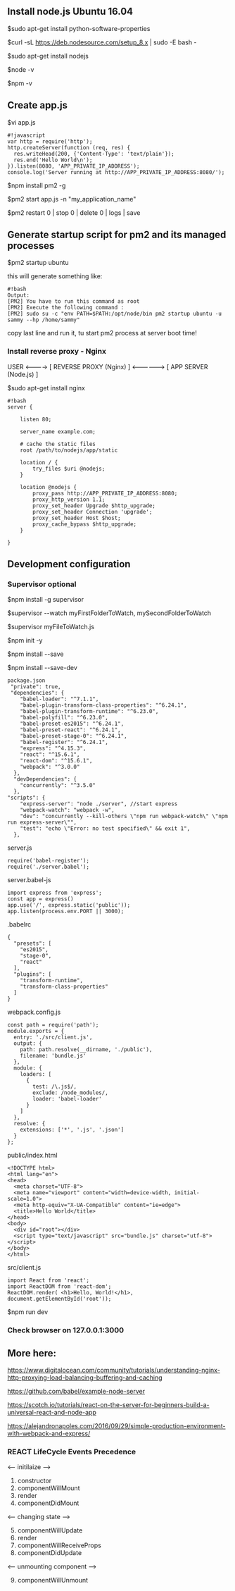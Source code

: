 ## Install node.js Ubuntu 16.04 ##

$sudo apt-get install python-software-properties

$curl -sL https://deb.nodesource.com/setup_8.x | sudo -E bash -

$sudo apt-get install nodejs

$node -v

$npm -v

## Create app.js ##
$vi app.js

```
#!javascript
var http = require('http');
http.createServer(function (req, res) {
  res.writeHead(200, {'Content-Type': 'text/plain'});
  res.end('Hello World\n');
}).listen(8080, 'APP_PRIVATE_IP_ADDRESS');
console.log('Server running at http://APP_PRIVATE_IP_ADDRESS:8080/');
```

$npm install pm2 -g

$pm2 start app.js -n "my_application_name"

$pm2 restart 0 | stop 0 | delete 0 | logs | save

## Generate startup script for pm2 and its managed processes ##

$pm2 startup ubuntu

this will generate something like:

```
#!bash
Output:
[PM2] You have to run this command as root
[PM2] Execute the following command :
[PM2] sudo su -c "env PATH=$PATH:/opt/node/bin pm2 startup ubuntu -u sammy --hp /home/sammy"
```
copy last line and run it, tu start pm2 process at server boot time!

### Install reverse proxy - Nginx ###

USER <----> [ REVERSE PROXY (Nginx) ] <------> [ APP SERVER (Node.js) ]

$sudo apt-get install nginx


```
#!bash
server {

    listen 80;

    server_name example.com;

    # cache the static files
    root /path/to/nodejs/app/static

    location / {
        try_files $uri @nodejs;
    }

    location @nodejs {
        proxy_pass http://APP_PRIVATE_IP_ADDRESS:8080;
        proxy_http_version 1.1;
        proxy_set_header Upgrade $http_upgrade;
        proxy_set_header Connection 'upgrade';
        proxy_set_header Host $host;
        proxy_cache_bypass $http_upgrade;
    }

}
```

## Development configuration ##

### Supervisor optional ###

$npm install -g supervisor

$supervisor --watch myFirstFolderToWatch, mySecondFolderToWatch

$supervisor myFileToWatch.js

$npm init -y

$npm install --save

$npm install --save-dev

```
package.json
 "private": true,
 "dependencies": {
    "babel-loader": "^7.1.1",
    "babel-plugin-transform-class-properties": "^6.24.1",
    "babel-plugin-transform-runtime": "^6.23.0",
    "babel-polyfill": "^6.23.0",
    "babel-preset-es2015": "^6.24.1",
    "babel-preset-react": "^6.24.1",
    "babel-preset-stage-0": "^6.24.1",
    "babel-register": "^6.24.1",
    "express": "^4.15.3",
    "react": "^15.6.1",
    "react-dom": "^15.6.1",
    "webpack": "^3.0.0"
  },
  "devDependencies": {
    "concurrently": "^3.5.0"
  },
"scripts": {
    "express-server": "node ./server", //start express
    "webpack-watch": "webpack -w",
    "dev": "concurrently --kill-others \"npm run webpack-watch\" \"npm run express-server\"",
    "test": "echo \"Error: no test specified\" && exit 1",
  },
```

server.js
```
require('babel-register');
require('./server.babel');
```

server.babel-js
```
import express from 'express';
const app = express()
app.use('/', express.static('public'));
app.listen(process.env.PORT || 3000);
```

.babelrc
```
{
  "presets": [
    "es2015",
    "stage-0",
    "react"
  ],
  "plugins": [
    "transform-runtime",
    "transform-class-properties"
  ]
}
```

webpack.config.js
```
const path = require('path');
module.exports = {
  entry: './src/client.js',
  output: {
    path: path.resolve(__dirname, './public'),
    filename: 'bundle.js'
  },
  module: {
    loaders: [
      {
        test: /\.js$/,
        exclude: /node_modules/,
        loader: 'babel-loader'
      }
    ]
  },
  resolve: {
    extensions: ['*', '.js', '.json']
  }
};
```

public/index.html
```
<!DOCTYPE html>
<html lang="en">
<head>
  <meta charset="UTF-8">
  <meta name="viewport" content="width=device-width, initial-scale=1.0">
  <meta http-equiv="X-UA-Compatible" content="ie=edge">
  <title>Hello World</title>
</head>
<body>
  <div id="root"></div>
  <script type="text/javascript" src="bundle.js" charset="utf-8"></script>
</body>
</html>
```

src/client.js
```
import React from 'react';
import ReactDOM from 'react-dom';
ReactDOM.render( <h1>Hello, World!</h1>,  document.getElementById('root'));
```


$npm run dev

### Check browser on 127.0.0.1:3000 ###


## More here: ##

https://www.digitalocean.com/community/tutorials/understanding-nginx-http-proxying-load-balancing-buffering-and-caching

https://github.com/babel/example-node-server

https://scotch.io/tutorials/react-on-the-server-for-beginners-build-a-universal-react-and-node-app

https://alejandronapoles.com/2016/09/29/simple-production-environment-with-webpack-and-express/


### REACT LifeCycle Events Precedence ###

<-- initilaize -->

1. constructor
2. componentWillMount
3. render
4. componentDidMount

<-- changing state -->

5. componentWillUpdate
6. render
7. componentWillReceiveProps
8. componentDidUpdate

<-- unmounting component -->

9. componentWillUnmount
